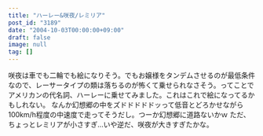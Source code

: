 ```yaml
---
title: "ハーレー&咲夜/レミリア"
post_id: "3189"
date: "2004-10-03T00:00:00+09:00"
draft: false
image: null
tag: []
---
```



咲夜は車でも二輪でも絵になりそう。でもお嬢様をタンデムさせるのが最低条件なので、レーサータイプの類は落ちるのが怖くて乗せられなさそう。ってことでアメリカンの代名詞、ハーレーに乗せてみました。これはこれで絵になってるかもしれない。 なんか幻想郷の中をズドドドドドッって低音とどろかせながら100km/h程度の中速度で走ってそうだし。つーか幻想郷に道路ないかｗ ただ、ちょっとレミリアが小さすぎ…いや逆だ、咲夜が大きすぎたかな。
